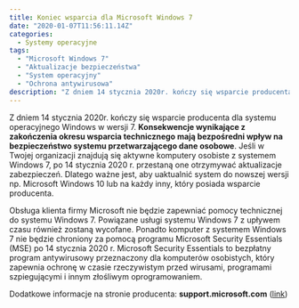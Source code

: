 ```yaml
---
title: Koniec wsparcia dla Microsoft Windows 7
date: "2020-01-07T11:56:11.14Z"
categories:
  - Systemy operacyjne
tags:
  - "Microsoft Windows 7"
  - "Aktualizacje bezpieczeństwa"
  - "System operacyjny"
  - "Ochrona antywirusowa"
description: "Z dniem 14 stycznia 2020r. kończy się wsparcie producenta dla systemu operacyjnego Windows w wersji 7. Konsekwencje wynikające z zakończenia okresu wsparcia technicznego mają bezpośredni wpływ na bezpieczeństwo systemu przetwarzającego dane osobowe. Jeśli w Twojej organizacji znajdują się aktywne komputery osobiste z systemem Windows 7, po 14 stycznia 2020 r. przestaną one otrzymywać aktualizacje zabezpieczeń."
---
```


Z dniem 14 stycznia 2020r. kończy się wsparcie producenta dla systemu operacyjnego Windows w wersji 7. **Konsekwencje wynikające z zakończenia okresu wsparcia technicznego mają bezpośredni wpływ na bezpieczeństwo systemu przetwarzającego dane osobowe**. Jeśli w Twojej organizacji znajdują się aktywne komputery osobiste z systemem Windows 7, po 14 stycznia 2020 r. przestaną one otrzymywać aktualizacje zabezpieczeń. Dlatego ważne jest, aby uaktualnić system do nowszej wersji np. Microsoft Windows 10 lub na każdy inny, który posiada wsparcie producenta.

Obsługa klienta firmy Microsoft nie będzie zapewniać pomocy technicznej do systemu Windows 7. Powiązane usługi systemu Windows 7 z upływem czasu również zostaną wycofane. Ponadto komputer z systemem Windows 7 nie będzie chroniony za pomocą programu Microsoft Security Essentials (MSE) po 14 stycznia 2020 r. Microsoft Security Essentials to bezpłatny program antywirusowy przeznaczony dla komputerów osobistych, który zapewnia ochronę w czasie rzeczywistym przed wirusami, programami szpiegującymi i innym złośliwym oprogramowaniem.

Dodatkowe informacje na stronie producenta:
**support.microsoft.com** ([link](https://support.microsoft.com/pl-pl/help/4057281/windows-7-support-will-end-on-january-14-2020))
